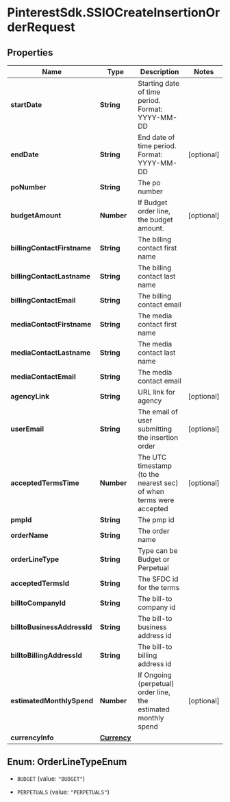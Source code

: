 # PinterestSdk.SSIOCreateInsertionOrderRequest

## Properties

Name | Type | Description | Notes
------------ | ------------- | ------------- | -------------
**startDate** | **String** | Starting date of time period. Format: YYYY-MM-DD | 
**endDate** | **String** | End date of time period. Format: YYYY-MM-DD | [optional] 
**poNumber** | **String** | The po number | 
**budgetAmount** | **Number** | If Budget order line, the budget amount. | [optional] 
**billingContactFirstname** | **String** | The billing contact first name | 
**billingContactLastname** | **String** | The billing contact last name | 
**billingContactEmail** | **String** | The billing contact email | 
**mediaContactFirstname** | **String** | The media contact first name | 
**mediaContactLastname** | **String** | The media contact last name | 
**mediaContactEmail** | **String** | The media contact email | 
**agencyLink** | **String** | URL link for agency | [optional] 
**userEmail** | **String** | The email of user submitting the insertion order | [optional] 
**acceptedTermsTime** | **Number** | The UTC timestamp (to the nearest sec) of when terms were accepted | [optional] 
**pmpId** | **String** | The pmp id | 
**orderName** | **String** | The order name | 
**orderLineType** | **String** | Type can be Budget or Perpetual | 
**acceptedTermsId** | **String** | The SFDC id for the terms | 
**billtoCompanyId** | **String** | The bill-to company id | 
**billtoBusinessAddressId** | **String** | The bill-to business address id | 
**billtoBillingAddressId** | **String** | The bill-to billing address id | 
**estimatedMonthlySpend** | **Number** | If Ongoing (perpetual) order line, the estimated monthly spend | [optional] 
**currencyInfo** | [**Currency**](Currency.md) |  | 



## Enum: OrderLineTypeEnum


* `BUDGET` (value: `"BUDGET"`)

* `PERPETUALS` (value: `"PERPETUALS"`)




